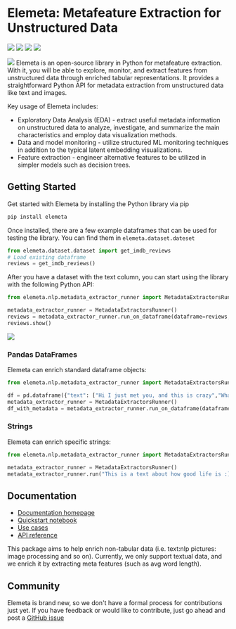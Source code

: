 # Elemeta: Metafeature Extraction for Unstructured Data

[![](https://github.com/superwise-ai/elemeta/workflows/Release/badge.svg?branch=main)](https://github.com/superwise-ai/elemeta/actions/workflows/release.yaml)
[![](https://img.shields.io/pypi/pyversions/elemeta)](https://pypi.org/project/elemeta/)
[![](https://img.shields.io/github/license/superwise-ai/elemeta)](https://github.com/superwise-ai/elemeta/blob/main/LICENSE)
[![](https://img.shields.io/badge/docs-quickstart-orange)](https://docs.elemeta.ai/getting_started.html)

![](./docs/images/elemeta_cover_image_black.png)
Elemeta is an open-source library in Python for metafeature extraction. With it, you will be able to explore, monitor, and extract features from unstructured data through enriched tabular representations. It provides a straightforward Python API for metadata extraction from unstructured data like text and images.

Key usage of Elemeta includes:

- Exploratory Data Analysis (EDA) - extract useful metadata information on unstructured data to analyze, investigate, and summarize the main characteristics and employ data visualization methods.
- Data and model monitoring - utilize structured ML monitoring techniques in addition to the typical latent embedding visualizations.
- Feature extraction - engineer alternative features to be utilized in simpler models such as decision trees.

## Getting Started

Get started with Elemeta by installing the Python library via pip

```bash
pip install elemeta
```

Once installed, there are a few example dataframes that can be used for testing the library.
You can find them in `elemeta.dataset.dateset`

```python
from elemeta.dataset.dataset import get_imdb_reviews
# Load existing dataframe
reviews = get_imdb_reviews()
```

After you have a dataset with the text column, you can start using the library with the following Python API:

```python
from elemeta.nlp.metadata_extractor_runner import MetadataExtractorsRunner

metadata_extractor_runner = MetadataExtractorsRunner()
reviews = metadata_extractor_runner.run_on_dataframe(dataframe=reviews,text_column='review')
reviews.show()
```

![](./docs/images/elemeta_reviews.gif)

### Pandas DataFrames

Elemeta can enrich standard dataframe objects:

```python
from elemeta.nlp.metadata_extractor_runner import MetadataExtractorsRunner import pandas as pd

df = pd.dataframe({"text": ["Hi I just met you, and this is crazy","What does the fox say?","I love robots" })
metadata_extractor_runner = MetadataExtractorsRunner()
df_with_metadata = metadata_extractor_runner.run_on_dataframe(dataframe=reviews,text_column="text")
```

### Strings

Elemeta can enrich specific strings:

```python
from elemeta.nlp.metadata_extractor_runner import MetadataExtractorsRunner

metadata_extractor_runner = MetadataExtractorsRunner()
metadata_extractor_runner.run("This is a text about how good life is :)")
```

## Documentation

- [Documentation homepage](https://docs.elemeta.ai/index.html)
- [Quickstart notebook](https://colab.research.google.com/github/superwise-ai/elemeta/blob/main/docs/notebooks/quick_started.ipynb)
- [Use cases](https://docs.elemeta.ai/use_cases/index.html)
- [API reference](https://docs.elemeta.ai/apidocs.html)

This package aims to help enrich non-tabular data (i.e. text:nlp pictures: image processing and so on).
Currently, we only support textual data, and we enrich it by extracting meta features (such as avg word length).

## Community

Elemeta is brand new, so we don't have a formal process for contributions just yet. If you have feedback or would like to contribute, just go ahead and post a [GitHub issue](https://github.com/superwise-ai/elemeta/issues)

